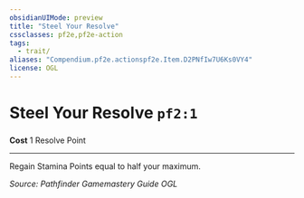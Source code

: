 ```yaml
---
obsidianUIMode: preview
title: "Steel Your Resolve"
cssclasses: pf2e,pf2e-action
tags:
  - trait/
aliases: "Compendium.pf2e.actionspf2e.Item.D2PNfIw7U6Ks0VY4"
license: OGL
---
```

# Steel Your Resolve `pf2:1`

### 






**Cost** 1 Resolve Point

* * *

Regain Stamina Points equal to half your maximum.

*Source: Pathfinder Gamemastery Guide*
*OGL*